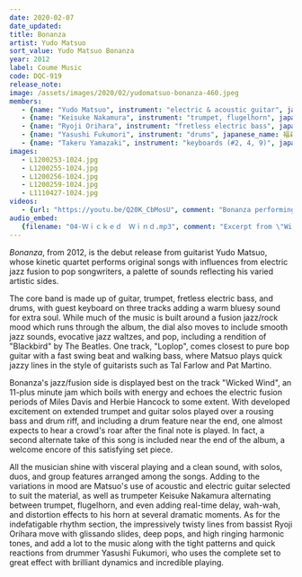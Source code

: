 ```yaml
---
date: 2020-02-07
date_updated: 
title: Bonanza
artist: Yudo Matsuo
sort_value: Yudo Matsuo Bonanza
year: 2012
label: Coume Music
code: DQC-919
release_note: 
image: /assets/images/2020/02/yudomatsuo-bonanza-460.jpeg
members:
   - {name: "Yudo Matsuo", instrument: "electric & acoustic guitar", japanese_name: 松尾由堂, url: "https://yudomatsuo.tumblr.com/"}
   - {name: "Keisuke Nakamura", instrument: "trumpet, flugelhorn", japanese_name: 中村恵介, url: "https://blackdevil729.wixsite.com/keisuke-nakamura"}
   - {name: "Ryoji Orihara", instrument: "fretless electric bass", japanese_name: 織原良次, url: "https://www.ryojiorihara.com/"}
   - {name: "Yasushi Fukumori", instrument: "drums", japanese_name: 福森康, url: "https://ameblo.jp/su-shi84/"}
   - {name: "Takeru Yamazaki", instrument: "keyboards (#2, 4, 9)", japanese_name: ヤマザキタケル, url: "http://yamazakitkr.com/"}
images: 
   - L1200253-1024.jpg
   - L1200255-1024.jpg
   - L1200256-1024.jpg
   - L1200259-1024.jpg
   - L1110427-1024.jpg
videos: 
   - {url: "https://youtu.be/Q20K_CbMosU", comment: "Bonanza performing \"Loplop\" live, the seventh track on this album"}
audio_embed:
   {filename: "04-Ｗｉｃｋｅｄ　Ｗｉｎｄ.mp3", comment: "Excerpt from \"Wicked Wind\", the fourth track on this album:"}
---
```


*Bonanza*, from 2012, is the debut release from guitarist Yudo Matsuo, whose kinetic quartet performs original songs with influences from electric jazz fusion to pop songwriters, a palette of sounds reflecting his varied artistic sides.

The core band is made up of guitar, trumpet, fretless electric bass, and drums, with guest keyboard on three tracks adding a warm bluesy sound for extra soul. While much of the music is built around a fusion jazz/rock mood which runs through the album, the dial also moves to include smooth jazz sounds, evocative jazz waltzes, and pop, including a rendition of "Blackbird" by The Beatles. One track, "Loplop", comes closest to pure bop guitar with a fast swing beat and walking bass, where Matsuo plays quick jazzy lines in the style of guitarists such as Tal Farlow and Pat Martino.

Bonanza's jazz/fusion side is displayed best on the track "Wicked Wind", an 11-plus minute jam which boils with energy and echoes the electric fusion periods of Miles Davis and Herbie Hancock to some extent. With developed excitement on extended trumpet and guitar solos played over a rousing bass and drum riff, and including a drum feature near the end, one almost expects to hear a crowd's roar after the final note is played. In fact, a second alternate take of this song is included near the end of the album, a welcome encore of this satisfying set piece.

All the musician shine with visceral playing and a clean sound, with solos, duos, and group features arranged among the songs. Adding to the variations in mood are Matsuo's use of acoustic and electric guitar selected to suit the material, as well as trumpeter Keisuke Nakamura alternating between trumpet, flugelhorn, and even adding real-time delay, wah-wah, and distortion effects to his horn at several dramatic moments. As for the indefatigable rhythm section, the impressively twisty lines from bassist Ryoji Orihara move with glissando slides, deep pops, and high ringing harmonic tones, and add a lot to the music along with the tight patterns and quick reactions from drummer Yasushi Fukumori, who uses the complete set to great effect with brilliant dynamics and incredible playing.

